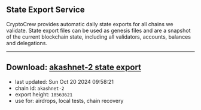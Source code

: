 ## State Export Service
CryptoCrew provides automatic daily state exports for all chains we validate. State export files can be used as genesis files and are a snapshot of the current blockchain state, including all validators, accounts, balances and delegations.

---
**Download: [akashnet-2 state export](https://dl-eu2.ccvalidators.com/SERVICE/akash/akashnet-2_export_18563621.json)**
---

- last updated: Sun Oct 20 2024 09:58:21
- chain id: `akashnet-2`
- export height: `18563621`
- use for: airdrops, local tests, chain recovery
